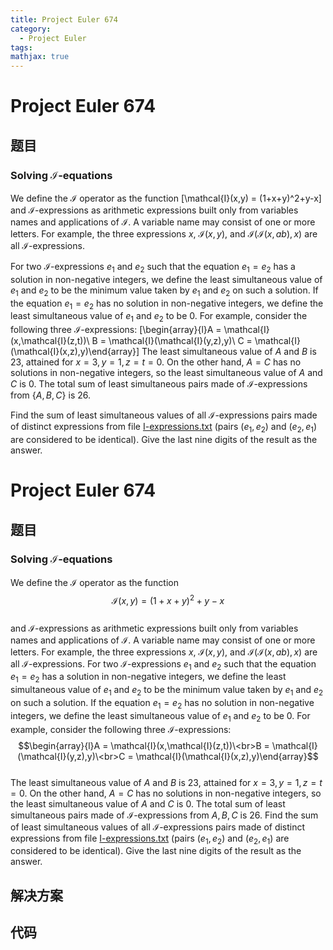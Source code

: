 ```yaml
---
title: Project Euler 674
category:
  - Project Euler
tags:
mathjax: true
---
```

<escape><!-- more --></escape>
    
# Project Euler 674
## 题目
### Solving $\mathcal{I}$-equations


We define the $\mathcal{I}$ operator as the function
\[\mathcal{I}(x,y) = (1+x+y)^2+y-x\]
and $\mathcal{I}$-expressions as arithmetic expressions built only from variables names and applications of $\mathcal{I}$. A variable name may consist of one or more letters. For example, the three expressions $x$, $\mathcal{I}(x,y)$, and $\mathcal{I}(\mathcal{I}(x,ab),x)$ are all $\mathcal{I}$-expressions.

For two $\mathcal{I}$-expressions $e_1$ and $e_2$ such that the equation $e_1=e_2$ has a solution in non-negative integers, we define the least simultaneous value of $e_1$ and $e_2$ to be the minimum value taken by $e_1$ and $e_2$ on such a solution. If the equation $e_1=e_2$ has no solution in non-negative integers, we define the least simultaneous value of $e_1$ and $e_2$ to be $0$. For example, consider the following three $\mathcal{I}$-expressions:
\[\begin{array}{l}A = \mathcal{I}(x,\mathcal{I}(z,t))\\
B = \mathcal{I}(\mathcal{I}(y,z),y)\\
C = \mathcal{I}(\mathcal{I}(x,z),y)\end{array}\]
The least simultaneous value of $A$ and $B$ is $23$, attained for $x=3,y=1,z=t=0$. On the other hand, $A=C$ has no solutions in non-negative integers, so the least simultaneous value of $A$ and $C$ is $0$. The total sum of least simultaneous pairs made of $\mathcal{I}$-expressions from $\{A,B,C\}$ is $26$.

Find the sum of least simultaneous values of all $\mathcal{I}$-expressions pairs made of distinct expressions from file <a href="project/resources/p674_i_expressions.txt">I-expressions.txt</a> (pairs $(e_1,e_2)$ and $(e_2,e_1)$ are considered to be identical). Give the last nine digits of the result as the answer.



# Project Euler 674
## 题目
### Solving $\mathcal{I}$-equations

We define the $\mathcal{I}$ operator as the function<br>$$\mathcal{I}(x,y) = (1+x+y)^2+y-x$$<br>and $\mathcal{I}$-expressions as arithmetic expressions built only from variables names and applications of $\mathcal{I}$. A variable name may consist of one or more letters. For example, the three expressions $x$, $\mathcal{I}(x,y)$, and $\mathcal{I}(\mathcal{I}(x,ab),x)$ are all $\mathcal{I}$-expressions.
For two $\mathcal{I}$-expressions $e_1$ and $e_2$ such that the equation $e_1=e_2$ has a solution in non-negative integers, we define the least simultaneous value of $e_1$ and $e_2$ to be the minimum value taken by $e_1$ and $e_2$ on such a solution. If the equation $e_1=e_2$ has no solution in non-negative integers, we define the least simultaneous value of $e_1$ and $e_2$ to be $0$. For example, consider the following three $\mathcal{I}$-expressions:<br>$$\begin{array}{l}A = \mathcal{I}(x,\mathcal{I}(z,t))\<br>B = \mathcal{I}(\mathcal{I}(y,z),y)\<br>C = \mathcal{I}(\mathcal{I}(x,z),y)\end{array}$$<br>The least simultaneous value of $A$ and $B$ is $23$, attained for $x=3, y=1, z=t=0$. On the other hand, $A=C$ has no solutions in non-negative integers, so the least simultaneous value of $A$ and $C$ is $0$. The total sum of least simultaneous pairs made of $\mathcal{I}$-expressions from ${A,B,C}$ is $26$.
Find the sum of least simultaneous values of all $\mathcal{I}$-expressions pairs made of distinct expressions from file <a href="https://projecteuler.net/project/resources/p674_i_expressions.txt" target="_blank" rel="noopener">I-expressions.txt</a> (pairs $(e_1,e_2)$ and $(e_2,e_1)$ are considered to be identical). Give the last nine digits of the result as the answer.


## 解决方案


## 代码


